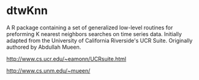 dtwKnn
======

A R package containing a set of generalized low-level routines for preforming K
nearest neighbors searches on time series data.  Initially adapted from the University of
California Riverside's UCR Suite. Originally authored by Abdullah Mueen.

http://www.cs.ucr.edu/~eamonn/UCRsuite.html

http://www.cs.unm.edu/~mueen/


